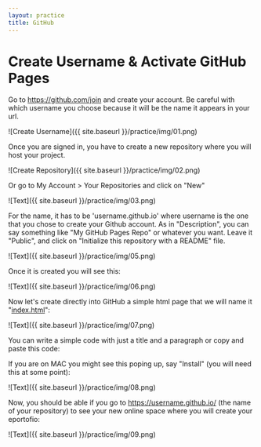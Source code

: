 ```yaml
---
layout: practice
title: GitHub
---
```



# Create Username & Activate GitHub Pages 

Go to <https://github.com/join> and create your account. Be careful with which username you choose because it will be the name it appears in your url. 

![Create Username]({{ site.baseurl }}/practice/img/01.png)

Once you are signed in, you have to create a new repository where you will host your project. 

![Create Repository]({{ site.baseurl }}/practice/img/02.png)

Or go to My Account > Your Repositories and click on "New"

![Text]({{ site.baseurl }}/practice/img/03.png)

For the name, it has to be 'username.github.io' where username is the one that you chose to create your Github account. As in "Description", you can say something like "My GitHub Pages Repo" or whatever you want. Leave it "Public", and click on "Initialize this repository with a README" file. 

![Text]({{ site.baseurl }}/practice/img/05.png)

Once it is created you will see this: 

![Text]({{ site.baseurl }}/practice/img/06.png)

Now let's create directly into GitHub a simple html page that we will name it "[index.html](https://github.com/susannalles/DHPracticum/blob/gh-pages/practice/index2.html)":

![Text]({{ site.baseurl }}/practice/img/07.png)

You can write a simple code with just a title and a paragraph or copy and paste this code: 

If you are on MAC you might see this poping up, say "Install" (you will need this at some point):

![Text]({{ site.baseurl }}/practice/img/08.png)

Now, you should be able if you go to https://username.github.io/ (the name of your repository) to see your new online space where you will create your eportofio: 

![Text]({{ site.baseurl }}/practice/img/09.png)











